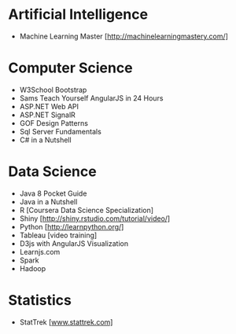 # Artificial Intelligence
+ Machine Learning Master [http://machinelearningmastery.com/]

# Computer Science
+ W3School Bootstrap
+ Sams Teach Yourself AngularJS in 24 Hours
+ ASP.NET Web API
+ ASP.NET SignalR
+ GOF Design Patterns
+ Sql Server Fundamentals
+ C# in a Nutshell

# Data Science
+ Java 8 Pocket Guide
+ Java in a Nutshell
+ R [Coursera Data Science Specialization]
+ Shiny [http://shiny.rstudio.com/tutorial/video/]
+ Python [http://learnpython.org/]
+ Tableau [video training]
+ D3js with AngularJS Visualization
+ Learnjs.com
+ Spark
+ Hadoop

# Statistics
+ StatTrek [www.stattrek.com]
